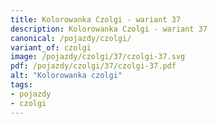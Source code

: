 ```yaml
---
title: Kolorowanka Czolgi - wariant 37
description: Kolorowanka Czolgi - wariant 37
canonical: /pojazdy/czolgi/
variant_of: czolgi
image: /pojazdy/czolgi/37/czolgi-37.svg
pdf: /pojazdy/czolgi/37/czolgi-37.pdf
alt: "Kolorowanka czolgi"
tags:
- pojazdy
- czolgi
---
```

